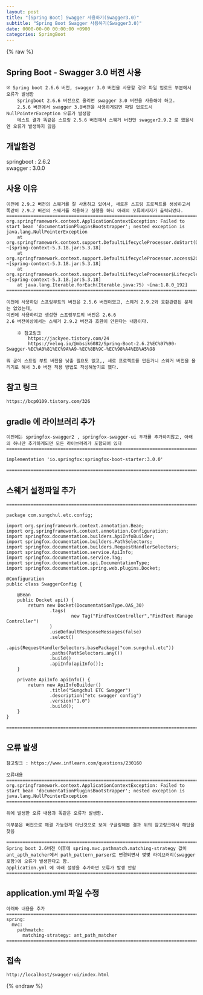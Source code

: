 ```yaml
---  
layout: post  
title: "[Spring Boot] Swagger 사용하기(Swagger3.0)"  
subtitle: "Spring Boot Swagger 사용하기(Swagger3.0)"  
date: 0000-00-00 00:00:00 +0900  
categories: SpringBoot  
---  
```

{% raw %}  
## Spring Boot - Swagger 3.0 버전 사용  
  
	※ Spring boot 2.6.6 버전, swagger 3.0 버전을 사용할 경우 파일 업로드 부분에서 오류가 발생함  
		Springboot 2.6.6 버전으로 올리면 swagger 3.0 버전을 사용해야 하고.  
		2.5.6 버전에서 swagger 3.0버전을 사용하게되면 파일 업로드시	NullPointerException 오류가 발생함  
		테스트 결과 똑같은 스프링 2.5.6 버전에서 스웨거 버전만 swagger2.9.2 로 했을시엔 오류가 발생하지 않음  
  
## 개발환경  
springboot : 2.6.2  
swagger : 3.0.0  
  
## 사용 이유  
  
	이전에 2.9.2 버전의 스웨거를 잘 사용하고 있어서, 새로운 스프링 프로젝트를 생성하고서  
	똑같이 2.9.2 버전의 스웨거를 적용하고 실행을 하니 아래의 오류메시지가 출력되었다.  
	=================================================================================================================  
	org.springframework.context.ApplicationContextException: Failed to start bean 'documentationPluginsBootstrapper'; nested exception is java.lang.NullPointerException  
		at org.springframework.context.support.DefaultLifecycleProcessor.doStart(DefaultLifecycleProcessor.java:181) ~[spring-context-5.3.18.jar:5.3.18]  
		at org.springframework.context.support.DefaultLifecycleProcessor.access$200(DefaultLifecycleProcessor.java:54) ~[spring-context-5.3.18.jar:5.3.18]  
		at org.springframework.context.support.DefaultLifecycleProcessor$LifecycleGroup.start(DefaultLifecycleProcessor.java:356) ~[spring-context-5.3.18.jar:5.3.18]  
		at java.lang.Iterable.forEach(Iterable.java:75) ~[na:1.8.0_192]  
	=================================================================================================================  
  
	이전에 사용하던 스프링부트의 버전은 2.5.6 버전이였고, 스웨거 2.9.2와 호환관련된 문제는 없었는데,  
	이번에 사용하려고 생성한 스프링부트의 버전은 2.6.6  
	2.6 버전이상에서는 스웨거 2.9.2 버전과 호환이 안된다는 내용이다.  
  
		※ 참고링크  
			https://jackyee.tistory.com/24  
			https://velog.io/@mbsik6082/Spring-Boot-2.6.2%EC%97%90-Swagger-%EC%A0%81%EC%9A%A9-%EC%8B%9C-%EC%98%A4%EB%A5%98  
  
	뭐 굳이 스프링 부트 버전을 낮출 필요도 없고,, 새로 프로젝트를 만든거니 스웨거 버전을 올리기로 해서 3.0 버전 적용 방법도 작성해놓기로 했다.  
  
##  참고 링크  
	https://bcp0109.tistory.com/326  
  
## gradle 에 라이브러리 추가  
  
	이전에는 springfox-swagger2 , springfox-swagger-ui 두개를 추가하지않고, 아래의 하나만 추가하게되면 모든 라이브러리가 포함되어 있다  
	=================================================================================================================  
  
	implementation 'io.springfox:springfox-boot-starter:3.0.0'  
  
	=================================================================================================================  
  
## 스웨거 설정파일 추가  
  
	=================================================================================================================  
  
	package com.sungchul.etc.config;  
  
	import org.springframework.context.annotation.Bean;  
	import org.springframework.context.annotation.Configuration;  
	import springfox.documentation.builders.ApiInfoBuilder;  
	import springfox.documentation.builders.PathSelectors;  
	import springfox.documentation.builders.RequestHandlerSelectors;  
	import springfox.documentation.service.ApiInfo;  
	import springfox.documentation.service.Tag;  
	import springfox.documentation.spi.DocumentationType;  
	import springfox.documentation.spring.web.plugins.Docket;  
  
	@Configuration  
	public class SwaggerConfig {  
  
		@Bean  
		public Docket api() {  
			return new Docket(DocumentationType.OAS_30)  
					.tags(  
							new Tag("FindTextController","FindText Manage Controller")  
					)  
					.useDefaultResponseMessages(false)  
					.select()  
					.apis(RequestHandlerSelectors.basePackage("com.sungchul.etc"))  
					.paths(PathSelectors.any())  
					.build()  
					.apiInfo(apiInfo());  
		}  
  
		private ApiInfo apiInfo() {  
			return new ApiInfoBuilder()  
					.title("Sungchul ETC Swagger")  
					.description("etc swagger config")  
					.version("1.0")  
					.build();  
		}  
	}  
  
	=================================================================================================================  
  
##  오류 발생  
	참고링크 : https://www.inflearn.com/questions/230160  
  
	오류내용  
	=================================================================================================================  
	org.springframework.context.ApplicationContextException: Failed to start bean 'documentationPluginsBootstrapper'; nested exception is java.lang.NullPointerException  
	=================================================================================================================  
  
	위에 발생한 오류 내용과 똑같은 오류가 발생함.  
  
	이부분은 버전으로 해결 가능한게 아닌것으로 보여 구글링해본 결과 위의 참고링크에서 해답을 찾음  
  
	=================================================================================================================  
	Spring boot 2.6버전 이후에 spring.mvc.pathmatch.matching-strategy 값이  
	ant_apth_matcher에서 path_pattern_parser로 변경되면서 몇몇 라이브러리(swagger포함)에 오류가 발생한다고 함.  
	application.yml 에 아래 설정을 추가하면 오류가 발생 안함  
	=================================================================================================================  
  
## application.yml 파일 수정  
  
	아래와 내용을 추가  
	=================================================================================================================  
	spring:  
	  mvc:  
		pathmatch:  
		  matching-strategy: ant_path_matcher  
	=================================================================================================================  
  
## 접속  
  
	http://localhost/swagger-ui/index.html  
  
{% endraw %}